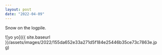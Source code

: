 ```yaml
---
layout: post
date: "2022-04-09"
---
```


Snow on the logpile.

![yo yo]({{ site.baseurl }}/assets/images/2022/155da652e33a271d5f184e25446b35ce73c7863e.jpg)
